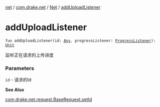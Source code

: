 [net](../../index.md) / [com.drake.net](../index.md) / [Net](index.md) / [addUploadListener](./add-upload-listener.md)

# addUploadListener

`fun addUploadListener(id: `[`Any`](https://kotlinlang.org/api/latest/jvm/stdlib/kotlin/-any/index.html)`, progressListener: `[`ProgressListener`](../../com.drake.net.interfaces/-progress-listener/index.md)`): `[`Unit`](https://kotlinlang.org/api/latest/jvm/stdlib/kotlin/-unit/index.html)

监听正在请求的上传进度

### Parameters

`id` - 请求的Id

**See Also**

[com.drake.net.request.BaseRequest.setId](../../com.drake.net.request/-base-request/set-id.md)

